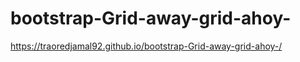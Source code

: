 # bootstrap-Grid-away-grid-ahoy-
 https://traoredjamal92.github.io/bootstrap-Grid-away-grid-ahoy-/ 
